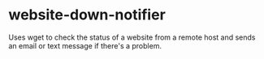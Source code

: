 # website-down-notifier
Uses wget to check the status of a website from a remote host and sends an email or text message if there's a problem.
